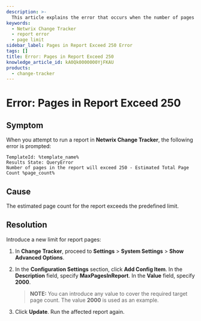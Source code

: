 ```yaml
---
description: >-
  This article explains the error that occurs when the number of pages in a report exceeds the limit in Netwrix Change Tracker and provides steps to resolve it.
keywords:
  - Netwrix Change Tracker
  - report error
  - page limit
sidebar_label: Pages in Report Exceed 250 Error
tags: []
title: Error: Pages in Report Exceed 250
knowledge_article_id: kA0Qk0000000YjFKAU
products:
  - change-tracker
---
```


# Error: Pages in Report Exceed 250

## Symptom

When you attempt to run a report in **Netwrix Change Tracker**, the following error is prompted:

```
TemplateId: %template_name%
Results State: QueryError
Number of pages in the report will exceed 250 - Estimated Total Page Count %page_count%
```

## Cause

The estimated page count for the report exceeds the predefined limit.

## Resolution

Introduce a new limit for report pages:

1. In **Change Tracker**, proceed to **Settings** > **System Settings** > **Show Advanced Options**.
2. In the **Configuration Settings** section, click **Add Config Item**. In the **Description** field, specify **MaxPagesInReport**. In the **Value** field, specify **2000**.

   > **NOTE:** You can introduce any value to cover the required target page count. The value **2000** is used as an example.

3. Click **Update**. Run the affected report again.